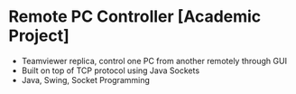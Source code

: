 # Remote PC Controller [Academic Project]

- Teamviewer replica, control one PC from another remotely through GUI
- Built on top of TCP protocol using Java Sockets
- Java, Swing, Socket Programming
